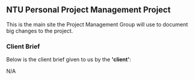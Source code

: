 ## NTU Personal Project Management Project

This is the main site the Project Management Group will use to document big changes to the project.


### Client Brief

Below is the client brief given to us by the **'client'**:

N/A